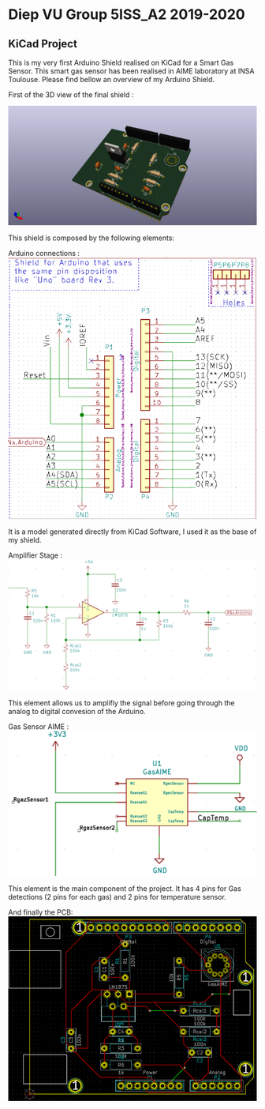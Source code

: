 # Diep VU Group 5ISS_A2 2019-2020
KiCad Project
-------------

This is my very first Arduino Shield realised on KiCad for a Smart Gas Sensor. 
This smart gas sensor has been realised in AIME laboratory at INSA Toulouse.
Please find bellow an overview of my Arduino Shield.

First of the 3D view of the final shield :

![Arduino Shield 3D view](myShield.png?raw=true "Arduino Shield 3D view")


This shield is composed by the following elements:

Arduino connections :
![Arduino Shield Connections](shield.png?raw=true "Arduino connections")

It is a model generated directly from KiCad Software, I used it as the base of my shield.

Amplifier Stage :
![Amplifier Stage](AmplifierStage.png?raw=true "Amplifier Stage")

This element allows us to amplifiy the signal before going through the analog to digital convesion of the Arduino.

Gas Sensor AIME :
![Gas Sensor AIME](GasSensor.png?raw=true "Gas Sensor AIME")

This element is the main component of the project. It has 4 pins for Gas detections (2 pins for each gas) and 2 pins for temperature sensor.

And finally the PCB:
![PCB](PCB.png?raw=true "PCB")


